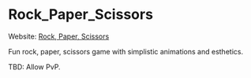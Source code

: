 # Rock_Paper_Scissors

Website: [Rock, Paper, Scissors](https://joacopaz.github.io/Rock_Paper_Scissors/)

Fun rock, paper, scissors game with simplistic animations and esthetics.

TBD: Allow PvP.
